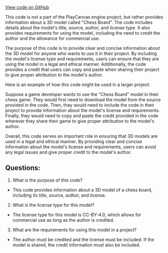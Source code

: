 [View code on GitHub](https://github.com/playcanvas/engine/examples/assets/models/chess-board.txt)

This code is not a part of the PlayCanvas engine project, but rather provides information about a 3D model called "Chess Board". The code includes details about the model's title, source, author, and license type. It also provides requirements for using the model, including the need to credit the author and the allowance for commercial use.

The purpose of this code is to provide clear and concise information about the 3D model for anyone who wants to use it in their project. By including the model's license type and requirements, users can ensure that they are using the model in a legal and ethical manner. Additionally, the code provides a credit that users can copy and paste when sharing their project to give proper attribution to the model's author.

Here is an example of how this code might be used in a larger project:

Suppose a game developer wants to use the "Chess Board" model in their chess game. They would first need to download the model from the source provided in the code. Then, they would need to include the code in their project to provide information about the model's license and requirements. Finally, they would need to copy and paste the credit provided in the code wherever they share their game to give proper attribution to the model's author.

Overall, this code serves an important role in ensuring that 3D models are used in a legal and ethical manner. By providing clear and concise information about the model's license and requirements, users can avoid any legal issues and give proper credit to the model's author.
## Questions: 
 1. What is the purpose of this code?
- This code provides information about a 3D model of a chess board, including its title, source, author, and license.

2. What is the license type for this model?
- The license type for this model is CC-BY-4.0, which allows for commercial use as long as the author is credited.

3. What are the requirements for using this model in a project?
- The author must be credited and the license must be included. If the model is shared, the credit information must also be included.